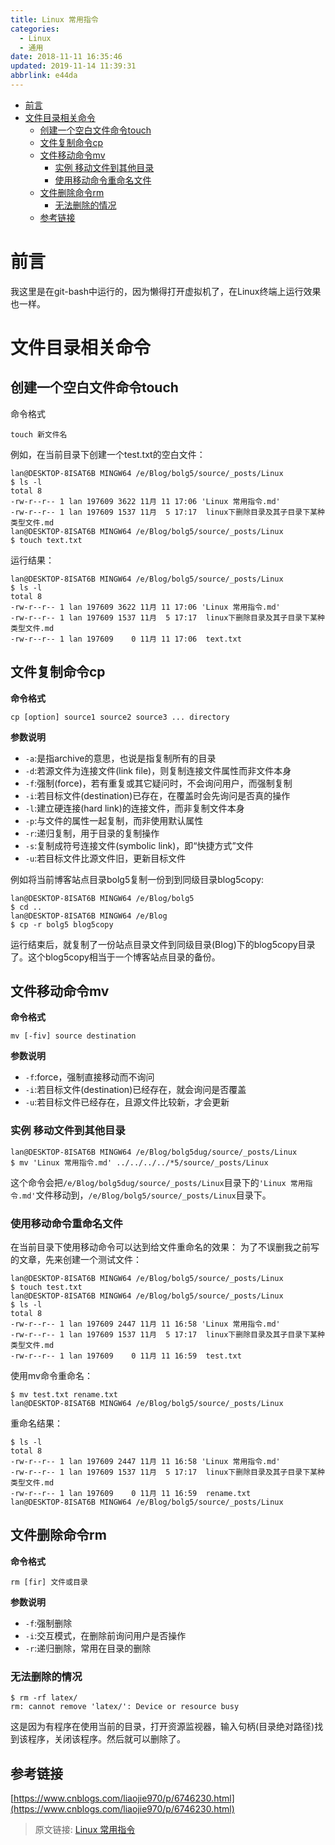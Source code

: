 ```yaml
---
title: Linux 常用指令
categories: 
  - Linux
  - 通用
date: 2018-11-11 16:35:46
updated: 2019-11-14 11:39:31
abbrlink: e44da
---
```

<div id='my_toc'>

- [前言](/blog/e44da/#前言)
- [文件目录相关命令](/blog/e44da/#文件目录相关命令)
    - [创建一个空白文件命令touch](/blog/e44da/#创建一个空白文件命令touch)
    - [文件复制命令cp](/blog/e44da/#文件复制命令cp)
    - [文件移动命令mv](/blog/e44da/#文件移动命令mv)
        - [实例 移动文件到其他目录](/blog/e44da/#实例-移动文件到其他目录)
        - [使用移动命令重命名文件](/blog/e44da/#使用移动命令重命名文件)
    - [文件删除命令rm](/blog/e44da/#文件删除命令rm)
        - [无法删除的情况](/blog/e44da/#无法删除的情况)
    - [参考链接](/blog/e44da/#参考链接)

</div>
<!--more-->
<script>if (navigator.platform.toLowerCase() == 'win32'){document.getElementById('my_toc').style.display = 'none';}</script>

<!--end-->
# 前言 #
我这里是在git-bash中运行的，因为懒得打开虚拟机了，在Linux终端上运行效果也一样。

# 文件目录相关命令 #
## 创建一个空白文件命令touch ##
命令格式
```
touch 新文件名
```
例如，在当前目录下创建一个test.txt的空白文件：
```
lan@DESKTOP-8ISAT6B MINGW64 /e/Blog/bolg5/source/_posts/Linux
$ ls -l
total 8
-rw-r--r-- 1 lan 197609 3622 11月 11 17:06 'Linux 常用指令.md'
-rw-r--r-- 1 lan 197609 1537 11月  5 17:17  linux下删除目录及其子目录下某种类型文件.md
lan@DESKTOP-8ISAT6B MINGW64 /e/Blog/bolg5/source/_posts/Linux
$ touch text.txt
```
运行结果：
```
lan@DESKTOP-8ISAT6B MINGW64 /e/Blog/bolg5/source/_posts/Linux
$ ls -l
total 8
-rw-r--r-- 1 lan 197609 3622 11月 11 17:06 'Linux 常用指令.md'
-rw-r--r-- 1 lan 197609 1537 11月  5 17:17  linux下删除目录及其子目录下某种类型文件.md
-rw-r--r-- 1 lan 197609    0 11月 11 17:06  text.txt
```
## 文件复制命令cp ##
**命令格式**
```
cp [option] source1 source2 source3 ... directory
```
**参数说明**
- `-a`:是指archive的意思，也说是指复制所有的目录
- `-d`:若源文件为连接文件(link file)，则复制连接文件属性而非文件本身
- `-f`:强制(force)，若有重复或其它疑问时，不会询问用户，而强制复制
- `-i`:若目标文件(destination)已存在，在覆盖时会先询问是否真的操作
- `-l`:建立硬连接(hard link)的连接文件，而非复制文件本身
- `-p`:与文件的属性一起复制，而非使用默认属性
- `-r`:递归复制，用于目录的复制操作
- `-s`:复制成符号连接文件(symbolic link)，即“快捷方式”文件
- `-u`:若目标文件比源文件旧，更新目标文件 

例如将当前博客站点目录bolg5复制一份到到同级目录blog5copy:
```
lan@DESKTOP-8ISAT6B MINGW64 /e/Blog/bolg5
$ cd ..
lan@DESKTOP-8ISAT6B MINGW64 /e/Blog
$ cp -r bolg5 blog5copy
```
运行结束后，就复制了一份站点目录文件到同级目录(Blog)下的blog5copy目录了。这个blog5copy相当于一个博客站点目录的备份。

## 文件移动命令mv ##
**命令格式**
```
mv [-fiv] source destination
```
**参数说明**
- `-f`:force，强制直接移动而不询问
- `-i`:若目标文件(destination)已经存在，就会询问是否覆盖
- `-u`:若目标文件已经存在，且源文件比较新，才会更新
### 实例 移动文件到其他目录 ###
```
lan@DESKTOP-8ISAT6B MINGW64 /e/Blog/bolg5dug/source/_posts/Linux
$ mv 'Linux 常用指令.md' ../../../../*5/source/_posts/Linux
```
这个命令会把`/e/Blog/bolg5dug/source/_posts/Linux`目录下的`'Linux 常用指令.md'`文件移动到，`/e/Blog/bolg5/source/_posts/Linux`目录下。
### 使用移动命令重命名文件 ###
在当前目录下使用移动命令可以达到给文件重命名的效果：
为了不误删我之前写的文章，先来创建一个测试文件：
```
lan@DESKTOP-8ISAT6B MINGW64 /e/Blog/bolg5/source/_posts/Linux
$ touch test.txt
lan@DESKTOP-8ISAT6B MINGW64 /e/Blog/bolg5/source/_posts/Linux
$ ls -l
total 8
-rw-r--r-- 1 lan 197609 2447 11月 11 16:58 'Linux 常用指令.md'
-rw-r--r-- 1 lan 197609 1537 11月  5 17:17  linux下删除目录及其子目录下某种类型文件.md
-rw-r--r-- 1 lan 197609    0 11月 11 16:59  test.txt
```
使用mv命令重命名：
```
$ mv test.txt rename.txt
lan@DESKTOP-8ISAT6B MINGW64 /e/Blog/bolg5/source/_posts/Linux
```
重命名结果：
```
$ ls -l
total 8
-rw-r--r-- 1 lan 197609 2447 11月 11 16:58 'Linux 常用指令.md'
-rw-r--r-- 1 lan 197609 1537 11月  5 17:17  linux下删除目录及其子目录下某种类型文件.md
-rw-r--r-- 1 lan 197609    0 11月 11 16:59  rename.txt
lan@DESKTOP-8ISAT6B MINGW64 /e/Blog/bolg5/source/_posts/Linux
```
## 文件删除命令rm ##
**命令格式**
```
rm [fir] 文件或目录
```
**参数说明**
- `-f`:强制删除
- `-i`:交互模式，在删除前询问用户是否操作
- `-r`:递归删除，常用在目录的删除

### 无法删除的情况 ###
```shell
$ rm -rf latex/
rm: cannot remove 'latex/': Device or resource busy
```
这是因为有程序在使用当前的目录，打开资源监视器，输入句柄(目录绝对路径)找到该程序，关闭该程序。然后就可以删除了。
## 参考链接 ##
[https://www.cnblogs.com/liaojie970/p/6746230.html](https://www.cnblogs.com/liaojie970/p/6746230.html)

>原文链接: [Linux 常用指令](https://lanlan2017.github.io/blog/e44da/)
